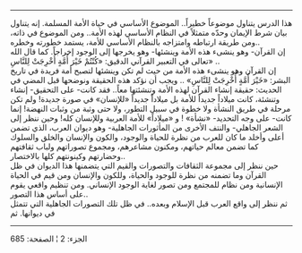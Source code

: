 ------------------------------------------------------------------------

هذا الدرس يتناول موضوعاً خطيراً.. الموضوع الأساسي في حياة الأمة المسلمة.
إنه يتناول بيان شرط الإيمان وحدّه متمثلاً في النظام الأساسي لهذه الأمة..
ومن الموضوع في ذاته، ومن طريقة ارتباطه وامتزاجه بالنظام الأساسي للأمة،
يستمد خطورته وخطره..  
إن القرآن- وهو ينشىء هذه الأمة وينشئها- وهو يخرجها إلى الوجود إخراجاً.
كما قال الله تعالى في التعبير القرآني الدقيق: «كُنْتُمْ خَيْرَ أُمَّةٍ أُخْرِجَتْ لِلنَّاسِ»
..  
إن القرآن وهو ينشىء هذه الأمة من حيث لم تكن وينشئها لتصبح أمة فريدة في
تاريخ البشر: «خَيْرَ أُمَّةٍ أُخْرِجَتْ لِلنَّاسِ» .. ويجب أن نؤكد هذه الحقيقة ونوضحها
قبل المضي في الحديث: حقيقة إنشاء القرآن لهذه الأمة وتنشئتها معاً.. فقد
كانت- على التحقيق- إنشاء وتنشئة، كانت ميلاداً جديداً للأمة بل ميلاداًَ جديداً
«للإنسان» في صورة جديدة! ولم تكن مرحلة في طريق النشأة ولا خطوة في سبيل
التطور، ولا حتى وثبة من وثبات النهضة! إنما كانت- على وجه التحديد- «نشأة»
! و «ميلاداً» للأمة العربية وللإنسان كله! وحين ننظر إلى الشعر الجاهلي-
والنتف الأخرى من المأثورات الجاهلية- وهو ديوان العرب، الذي تضمن أعلى
وأخلد ما كان للعرب من نظرة للحياة والوجود، والكون والإنسان والخلق
والسلوك كما تضمن معالم حياتهم، ومكنون مشاعرهم، ومجموع تصوراتهم ولباب
ثقافتهم وحضارتهم وكينونتهم كلها بالاختصار..  
حين ننظر إلى مجموعة الثقافات والتصورات والقيم التي يتضمنها هذا الديوان
في ظل القرآن وما تضمنه من نظرة للوجود والحياة، وللكون والإنسان ومن قيم
في الحياة الإنسانية ومن نظام للمجتمع ومن تصور لغاية الوجود الإنساني. ومن
تنظيم واقعي يقوم على أساس هذا التصور..  
ثم ننظر إلى واقع العرب قبل الإسلام وبعده.. في ظل تلك التصورات الجاهلية
التي تتمثل في ديوانها. ثم

------------------------------------------------------------------------

الجزء: 2 ¦ الصفحة: 685
